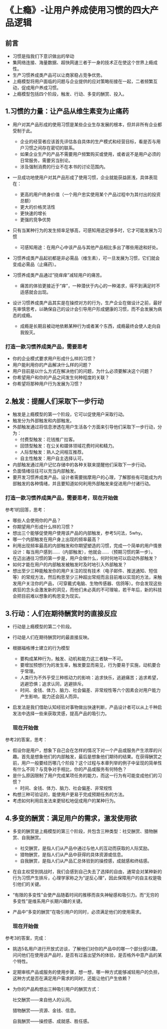 # 《上瘾》-让用户养成使用习惯的四大产品逻辑

## 前言

* 习惯是指我们下意识做出的举动
* 集网络连接、海量数据、超快网速三者于一身的技术正在使这个世界上瘾成性。
* 生产习惯养成类产品可以让商家稳占竞争优势。
* 上瘾模型将用户面临的问题与企业提供的应对策略衔接在一起，二者频繁互动，促成用户养成习惯。
* 上瘾模型包括四个阶段，触发、行动、多变的酬赏、投入。

## 1.习惯的力量：让产品从维生素变为止痛药

* 用户对其产品形成的使用习惯是某些企业生存发展的根本，但并非所有企业都受制于此。
  * 企业的经营者应该首先评估各自具体的生产模式和经营目标，看是否与用户习惯之间存在密切的联系。
  * 如果企业生产的产品不需要用户频繁购买或使用，或者说不是用户必须的日常服务，需要另当别论。
  * 涉及强制消费的行业不在本书的讨论范围内。
* 一旦成功地使用户对其产品形成了使用习惯，企业就能获益匪浅，具体表现在：
  * 更高的用户终身价值（一个用户忠实使用某个产品过程中为其付出的投资总额）
  * 更大的价格灵活性
  * 更快速的增长
  * 更强的竞争优势

* 只有当某种行为的发生频率足够高，可感知用途足够多时，它才可能发展为习惯
  * 可感知用途：在用户心中该产品与其他产品相比多出了哪些用途和好处。

* 习惯养成类产品起初都是非必需品（维生素），可一旦发展为习惯，它们就会变成必需品（止痛药）。
* 习惯养成类产品通过”挠痒痒”减轻用户的痛苦。
  * 痛苦的体验更接近于“痒”，一种潜伏于内心的一种渴求，得不到满足时不适感就会出现。
* 设计习惯养成类产品其实是在操控对方的行为，生产企业在做设计之前，最好先审慎思考，以确保自己的设计会引导用户形成健康的习惯，而不会发展为病态的成瘾。
  * 成瘾是长期且被动地依赖某种行为或者某个东西，成瘾最终会使人走向自我毁灭。

### 打造一款习惯养成类产品，需要思考

* 你的企业模式要求用户形成什么样的习惯？
* 用户能利用你的产品解决什么样的问题？
* 用户目前是以什么方式在解决他们的问题，为什么必须要解决这个问题？
* 你希望用户和你的产品之间发生何种程度的关联？
* 你希望将那种用户行为发展为习惯？

## 2.触发：提醒人们采取下一步行动

* 触发是上瘾模型的第一个阶段，它可以促使用户采取行动。
* 触发分为外部触发和内部触发。
* 外部触发通过将信息渗透在用户生活各个方面来引导他们采取下一步行动，分为：
  * 付费型触发：花钱推广拉客。
  * 回馈型触发：在公关和媒体领域花费时间和精力。
  * 人际型触发：熟人之间相互推荐。
  * 自主性触发：用户自主选择认可。
* 内部触发通过用户记忆存储中的各种关联来提醒他们采取下一步行动。
* 负面情绪往往可以充当内部触发。
* 要开发习惯养成类产品，设计者需要揣摩用户的心理，了解那些有可能成为内部触发的各种情绪，并且要知道如何利用外部触发来促进用户付诸行动。

### 打造一款习惯养成类产品，需要思考，现在开始做

参考1的回答，思考：

* 哪些人会使用你的产品？
* 你期望用户形成什么样的习惯？
* 想出三个能够促使用户使用该产品的内部触发，参考5问法，5why。
* 哪一个内部触发在用户身上出现的频率最高？
* 利用出现频率最高的内部触发和你期望塑造的习惯，完成一个简单的用户情景设计：每当用户感到……（内部触发），他就会……（预期习惯的第一步）。
* 在迈出通往习惯的第一步是，用户会做什么，何时何地可以启动外部触发？
* 如何才能在用户的内部触发被触发时及时地引入外部触发？
* 想出至少三种能触发你的用户关注的现有技术（电子邮件、推送通知、短信等）的常规方法，然后构思至少三种超出常规而且目前难以实现的方法，来触发用户关注你的产品，（可穿戴式电脑、生物传感器、信鸽等）。你会发现这些疯狂的念头会激发新的洞见，而他们未必真的不可理喻，若干年后，新的科技会把目前难以想象的构思变为现实。

## 3.行动：人们在期待酬赏时的直接反应

* 行动是上瘾模型的第二个阶段。

* 行动是人们在期待酬赏时的最直接反映。

* 根据福格博士建立的行为模型

  * 要构成某种行为，触发、动机和能力这三者缺一不可。
  * 要增加预想行为的发生率，触发要显而易见，行为要易于实施，动机要合乎常理。
  * 人类行为不外乎受三种核动力的影响：追求快乐，逃避痛苦；追求希望，逃避恐惧；追求认同，逃避排斥。
  * 时间、金钱、体力、脑力、社会偏差、非常规性等六个因素会对用户能力产生影响，能力还会因人而异。

* 启发法是我们借助认知经验对事物做出快速判断，产品设计者可以从上千种启发法中选择一些来获取灵感，提高产品的吸引力。

  ### 现在开始做

参考2的答案，思考：

* 假设你是用户，想象下自己会在怎样的情况下对一个产品或服务产生浓厚的兴趣。首先是想象他们的内部触发，最后是想象他们期待的结果。在获得酬赏之前，用户一般要经历哪几个阶段？这个过程与本章列举的例子中呈现的简单性有什么不同？与竞争对手相比，你的产品或服务有何特色？
* 是什么原因限制了用户完成某项任务的能力，而这一行为有可能变成他们的习惯？
  * 时间、金钱、体力、脑力、社会偏差、非常规性
* 构想三种可验证的，能使用户更易于完成预期任务的方法。
* 考虑如何利用启发法来更轻松地促成用户的某种行为。

## 4.多变的酬赏：满足用户的需求，激发使用欲

* 多变的酬赏是上瘾模型的第三个阶段，共包含三种类型：社交酬赏、猎物酬赏、自我酬赏。
  * 社交酬赏，是指人们从产品中通过与他人的互动而获取的人际奖励。
  * 猎物酬赏，是指人们从产品中获得的具体资源或信息。
  * 自我酬赏，是指人们从产品汇总体验到的操控感，成就感和终结感。

* 在自主权受到挑战时，我们会感到自己失去了选择的自由，通常会对某种新的行为习惯产生排斥，心理学家称之为“逆反心理”，因此保障用户的自主权是吸引他们的关键。

* “有限的多变性”会使产品随着时间的推移而丧失神秘感和吸引力。而“无穷的多变性”是维系用户长期兴趣的关键。

* 产品中“多变的酬赏”在吸引用户的同时，必须满足他们的使用需求。

  ### 现在开始做

参考3的答案，完成：

* 挑选5名用户进行开放式访谈，了解他们对你的产品中的哪一个部分感兴趣，问问他们在使用该产品时，是否有过喜出望外的体验，是否格外中意产品的某个特性。

* 定期审核产品或服务的使用步骤，想一想，哪一种方式能够减轻用户的负担，这种方式是否在满足用户需求的同时，还能让他们产生依赖？

* 为你的产品构想出三种吸引用户的酬赏方式：

  社交酬赏——来自他人的认同。

  猎物酬赏——资源、金钱、信息。

  自我酬赏——操控感、成就感、胜任感。